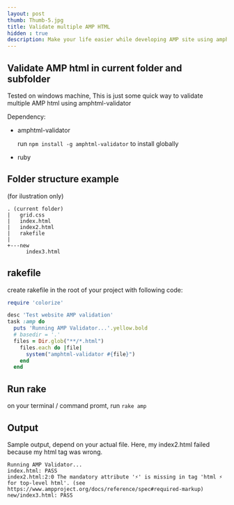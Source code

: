 ```yaml
---
layout: post
thumb: Thumb-5.jpg
title: Validate multiple AMP HTML
hidden : true
description: Make your life easier while developing AMP site using amphtml-validator and ruby rakefile, the easy way. Step by step tutorial for beginner.
---
```


## Validate AMP html in current folder and subfolder
Tested on windows machine,
This is just some quick way to validate multiple AMP html using amphtml-validator

Dependency:
- amphtml-validator

  run `npm install -g amphtml-validator` to install globally
- ruby

## Folder structure example
(for ilustration only)
```
. (current folder)
|   grid.css
|   index.html
|   index2.html
|   rakefile
|
+---new
      index3.html
```

## rakefile
create rakefile in the root of your project with following code:

```ruby
require 'colorize'

desc 'Test website AMP validation'
task :amp do
  puts 'Running AMP Validator...'.yellow.bold
  # basedir = '.'
  files = Dir.glob("**/*.html")
    files.each do |file|
      system("amphtml-validator #{file}")
    end
  end
```
## Run rake
on your terminal / command promt, run `rake amp`

## Output
Sample output, depend on your actual file.
Here, my index2.html failed because my html tag was wrong.

```
Running AMP Validator...
index.html: PASS
index2.html:2:0 The mandatory attribute '⚡' is missing in tag 'html ⚡ for top-level html'. (see https://www.ampproject.org/docs/reference/spec#required-markup)
new/index3.html: PASS
```